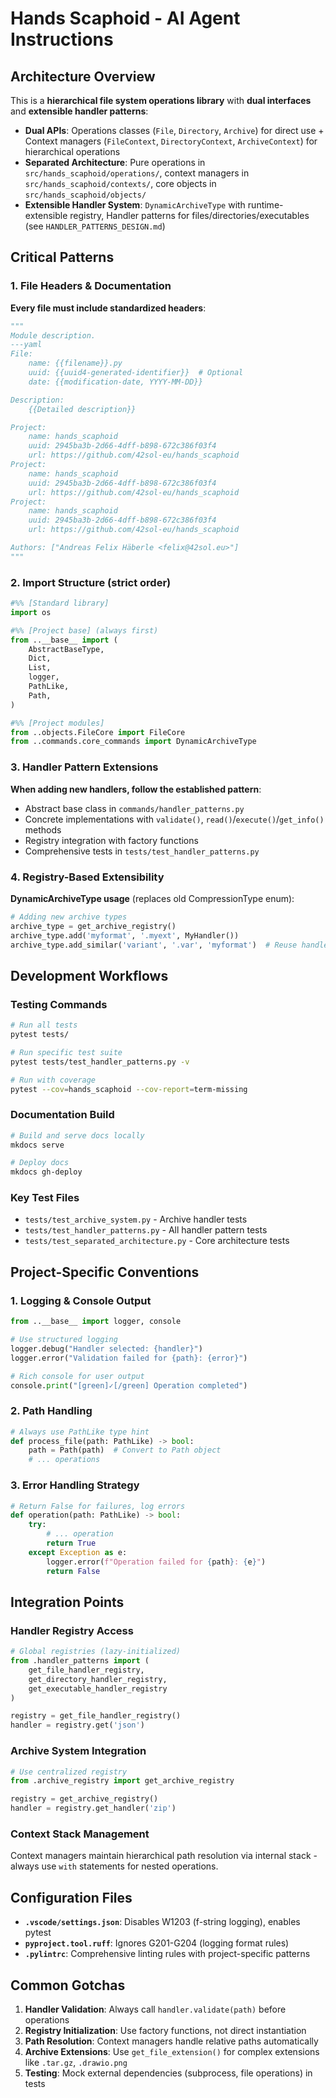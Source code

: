 # Hands Scaphoid - AI Agent Instructions

## Architecture Overview

This is a **hierarchical file system operations library** with **dual interfaces** and **extensible handler patterns**:

- **Dual APIs**: Operations classes (`File`, `Directory`, `Archive`) for direct use + Context managers (`FileContext`, `DirectoryContext`, `ArchiveContext`) for hierarchical operations
- **Separated Architecture**: Pure operations in `src/hands_scaphoid/operations/`, context managers in `src/hands_scaphoid/contexts/`, core objects in `src/hands_scaphoid/objects/`
- **Extensible Handler System**: `DynamicArchiveType` with runtime-extensible registry, Handler patterns for files/directories/executables (see `HANDLER_PATTERNS_DESIGN.md`)

## Critical Patterns

### 1. File Headers & Documentation
**Every file must include standardized headers**:
```python
"""
Module description.
---yaml
File:
    name: {{filename}}.py
    uuid: {{uuid4-generated-identifier}}  # Optional
    date: {{modification-date, YYYY-MM-DD}}

Description:
    {{Detailed description}}

Project:
    name: hands_scaphoid
    uuid: 2945ba3b-2d66-4dff-b898-672c386f03f4
    url: https://github.com/42sol-eu/hands_scaphoid
Project:
    name: hands_scaphoid
    uuid: 2945ba3b-2d66-4dff-b898-672c386f03f4
    url: https://github.com/42sol-eu/hands_scaphoid
Project:
    name: hands_scaphoid
    uuid: 2945ba3b-2d66-4dff-b898-672c386f03f4
    url: https://github.com/42sol-eu/hands_scaphoid

Authors: ["Andreas Felix Häberle <felix@42sol.eu>"]
"""
```

### 2. Import Structure (strict order)
```python
#%% [Standard library]
import os 

#%% [Project base] (always first)
from ..__base__ import (
    AbstractBaseType,
    Dict,
    List,
    logger,
    PathLike, 
    Path,
)

#%% [Project modules]  
from ..objects.FileCore import FileCore
from ..commands.core_commands import DynamicArchiveType
```

### 3. Handler Pattern Extensions
**When adding new handlers, follow the established pattern**:
- Abstract base class in `commands/handler_patterns.py`
- Concrete implementations with `validate()`, `read()`/`execute()`/`get_info()` methods
- Registry integration with factory functions
- Comprehensive tests in `tests/test_handler_patterns.py`

### 4. Registry-Based Extensibility  
**DynamicArchiveType usage** (replaces old CompressionType enum):
```python
# Adding new archive types
archive_type = get_archive_registry()
archive_type.add('myformat', '.myext', MyHandler())
archive_type.add_similar('variant', '.var', 'myformat')  # Reuse handler
```

## Development Workflows

### Testing Commands
```bash
# Run all tests
pytest tests/

# Run specific test suite  
pytest tests/test_handler_patterns.py -v

# Run with coverage
pytest --cov=hands_scaphoid --cov-report=term-missing
```

### Documentation Build
```bash
# Build and serve docs locally
mkdocs serve

# Deploy docs  
mkdocs gh-deploy
```

### Key Test Files
- `tests/test_archive_system.py` - Archive handler tests
- `tests/test_handler_patterns.py` - All handler pattern tests  
- `tests/test_separated_architecture.py` - Core architecture tests

## Project-Specific Conventions

### 1. Logging & Console Output
```python
from ..__base__ import logger, console

# Use structured logging
logger.debug("Handler selected: {handler}")
logger.error("Validation failed for {path}: {error}")

# Rich console for user output
console.print("[green]✓[/green] Operation completed")
```

### 2. Path Handling
```python
# Always use PathLike type hint
def process_file(path: PathLike) -> bool:
    path = Path(path)  # Convert to Path object
    # ... operations
```

### 3. Error Handling Strategy
```python
# Return False for failures, log errors
def operation(path: PathLike) -> bool:
    try:
        # ... operation
        return True
    except Exception as e:
        logger.error(f"Operation failed for {path}: {e}")
        return False
```

## Integration Points

### Handler Registry Access
```python
# Global registries (lazy-initialized)
from .handler_patterns import (
    get_file_handler_registry,
    get_directory_handler_registry, 
    get_executable_handler_registry
)

registry = get_file_handler_registry()
handler = registry.get('json')
```

### Archive System Integration
```python
# Use centralized registry
from .archive_registry import get_archive_registry

registry = get_archive_registry()
handler = registry.get_handler('zip')
```

### Context Stack Management
Context managers maintain hierarchical path resolution via internal stack - always use `with` statements for nested operations.

## Configuration Files

- **`.vscode/settings.json`**: Disables W1203 (f-string logging), enables pytest
- **`pyproject.tool.ruff`**: Ignores G201-G204 (logging format rules)  
- **`.pylintrc`**: Comprehensive linting rules with project-specific patterns

## Common Gotchas

1. **Handler Validation**: Always call `handler.validate(path)` before operations
2. **Registry Initialization**: Use factory functions, not direct instantiation  
3. **Path Resolution**: Context managers handle relative paths automatically
4. **Archive Extensions**: Use `get_file_extension()` for complex extensions like `.tar.gz`, `.drawio.png`
5. **Testing**: Mock external dependencies (subprocess, file operations) in tests